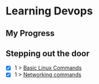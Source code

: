 # Learning Devops 

## My Progress

## Stepping out the door

- [x]  1 > [Basic Linux Commands](Progress/001/Readme.md)
- [x]  1 > [Networking commands](Progress/002/Readme.md)
